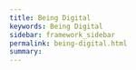```yaml
---
title: Being Digital
keywords: Being Digital
sidebar: framework_sidebar
permalink: being-digital.html
summary:
---
```


